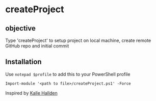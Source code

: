 # createProject 

## objective
Type 'createProject' to setup project on local machine, create remote GitHub repo and initial commit

## Installation
Use `notepad $profile` to add this to your PowerShell profile
```
Import-module '<path to file>/createProject.ps1' -Force
```


Inspired by [Kalle Hallden](https://youtu.be/7Y8Ppin12r4)
